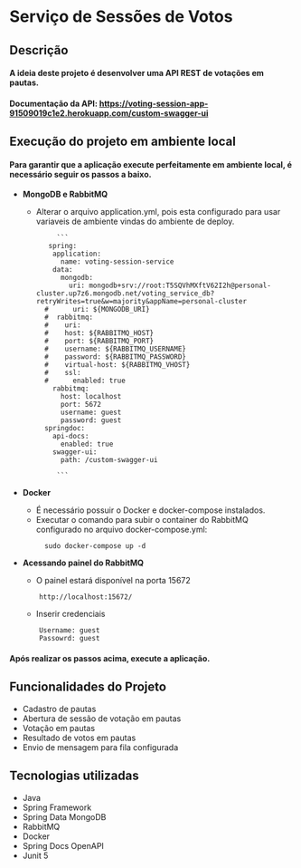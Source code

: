 # Serviço de Sessões de Votos

## Descrição

#### A ideia deste projeto é desenvolver uma API REST de votações em pautas.

#### Documentação da API: https://voting-session-app-91509019c1e2.herokuapp.com/custom-swagger-ui

## Execução do projeto em ambiente local
#### Para garantir que a aplicação execute perfeitamente em ambiente local, é necessário seguir os passos a baixo.
- **MongoDB e RabbitMQ**
  - Alterar o arquivo application.yml, pois esta configurado para usar variaveis de ambiente vindas do ambiente de deploy.


             ```
           spring:
            application:
              name: voting-session-service
            data:
              mongodb:
                uri: mongodb+srv://root:T5SQVhMXftV62I2h@personal-cluster.up7z6.mongodb.net/voting_service_db?retryWrites=true&w=majority&appName=personal-cluster
          #      uri: ${MONGODB_URI}
          #  rabbitmq:
          #    uri:
          #    host: ${RABBITMQ_HOST}
          #    port: ${RABBITMQ_PORT}
          #    username: ${RABBITMQ_USERNAME}
          #    password: ${RABBITMQ_PASSWORD}
          #    virtual-host: ${RABBITMQ_VHOST}
          #    ssl:
          #      enabled: true
            rabbitmq:
              host: localhost
              port: 5672
              username: guest
              password: guest
          springdoc:
            api-docs:
              enabled: true
            swagger-ui:
              path: /custom-swagger-ui

             ```
- **Docker**
  - É necessário possuir o Docker e docker-compose instalados. 
  - Executar o comando para subir o container do RabbitMQ configurado no arquivo docker-compose.yml:
    ```
      sudo docker-compose up -d
    ```

- **Acessando painel do RabbitMQ** 
  - O painel estará disponível na porta 15672
  ```
      http://localhost:15672/
    ```
  - Inserir credenciais
  ```
      Username: guest
      Passowrd: guest
    ```

#### Após realizar os passos acima, execute a aplicação.
    
## Funcionalidades do Projeto

- Cadastro de pautas
- Abertura de sessão de votação em pautas
- Votação em pautas
- Resultado de votos em pautas
- Envio de mensagem para fila configurada 

## Tecnologias utilizadas

- Java
- Spring Framework
- Spring Data MongoDB
- RabbitMQ
- Docker
- Spring Docs OpenAPI
- Junit 5
